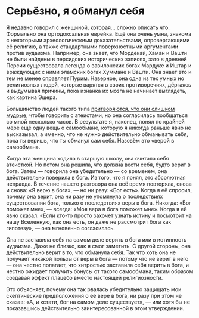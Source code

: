 # Серьёзно, я обманул себя 
Я недавно говорил с женщиной, которая... сложно описать что. Формально она ортодоксальная еврейка. Ещё она очень умна, знакома с некоторыми археологическими доказательствами, опровергающими её религию, а также стандартными поверхностными аргументами против иудаизма. Например, она знает, что Мордекай, Хаман и Вашти не были найдены в персидских исторических записях, зато в древней Персии существовала легенда о вавилонских богах Мардуке и Иштар и враждующих с ними эламских богах Хуммане и Вашти. Она знает это и тем не менее справляет Пурим. Наверное, она одна из тех умных но религиозных людей, которые варятся в своих противоречиях, дёргаясь и выдумывая причины, пока изнанка их мозга не начинает выглядеть, как картина Эшера.

Большинство людей такого типа [притворяются, что они слишком мудрые](http://lesswrong.ru/w/%D0%9F%D1%80%D0%B8%D1%82%D0%B2%D0%BE%D1%80%D0%BD%D0%B0%D1%8F_%D0%BC%D1%83%D0%B4%D1%80%D0%BE%D1%81%D1%82%D1%8C), чтобы говорить с атеистами, но она согласилась пообщаться со мной несколько часов. В результате я, наконец, понял по крайней мере ещё одну вещь о самообмане, которую я никогда раньше явно не высказывал, а именно, что не нужно действительно обманывать себя, пока ты веришь, что ты обманул сам себя. Назовём это «верой в самообман».

Когда эта женщина ходила в старшую школу, она считала себя атеисткой. Но потом она решила, что должна вести себя, будто верит в бога. Затем — говорила она убедительно — со временем, она действительно поверила в бога. Из того, что я понял, это абсолютная неправда. В течение нашего разговора она всё время повторяла, снова и снова: «Я верю в бога», — но ни разу: «Бог есть». Когда я её спросил, почему она верит, она ни разу не упомянула о последствиях существования бога, только о последствиях веры в бога. Никогда: «Бог поможет мне», — всегда: «Моя вера в бога поможет мне». Когда я ей явно сказал: «Если кто-то просто захочет узнать истину и посмотрит на нашу Вселенную, как она есть, он даже не рассмотрит бога как гипотезу», — она мгновенно согласилась.

Она не заставила себя на самом деле верить в бога или в истинность иудаизма. Даже не близко, как я смог заметить. С другой стороны, она действительно верит в то, что обманула себя. Так что хоть она не получает никакой пользы от веры в бога — потому что не верит в него — она честно полагает, что хитростью заставила себя верить в бога, и честно ожидает получить бонусы от такого самообмана, таким образом создавая эффект плацебо вместо настоящей религиозности.

Это объясняет, почему она так рвалась убедительно защищать мои скептические предположения о её вере в бога, ни разу при этом не сказав: «А, и кстати, бог на самом деле существует», — или хотя бы не показавшись действительно заинтересованной в этом утверждении.